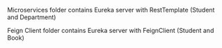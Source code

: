 Microservices folder contains Eureka server with RestTemplate (Student and Department)



Feign Client folder contains Eureka server with FeignClient (Student and Book)
